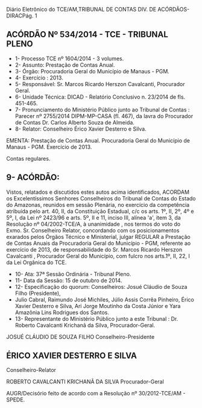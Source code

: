 Diário Eletrônico do TCE/AM,TRIBUNAL DE CONTAS DIV. DE ACÓRDÃOS-DIRACPág. 1

## ACÓRDÃO Nº 534/2014 - TCE - TRIBUNAL PLENO

- 1- Processo TCE nº 1604/2014 - 3 volumes.
- 2- Assunto: Prestação de Contas Anual.
- 3- Órgão: Procuradoria Geral do Município de Manaus - PGM.
- 4- Exercício : 2013.
- 5- Responsável: Sr. Marcos Ricardo Herszon Cavalcanti, Procurador Geral.
- 6- Unidade Técnica: DICAD - Relatório Conclusivo n. 23/2014 de fls. 451-465.
- 7- Pronunciamento do Ministério Público junto ao Tribunal de Contas :  Parecer  nº 2755/2014  DIPM-MP-CASA (fl.  467), da lavra do Procurador de Contas Dr. Carlos Alberto Souza de Almeida.
- 8- Relator: Conselheiro Érico Xavier Desterro e Silva.

EMENTA: Prestação de Contas Anual. Procuradoria Geral do Município de Manaus - PGM. Exercício de 2013.

Contas regulares.

## 9- ACÓRDÃO:

Vistos, relatados e discutidos estes autos acima identificados, ACORDAM os Excelentíssimos  Senhores  Conselheiros do Tribunal de Contas do Estado do Amazonas, reunidos em sessão Plenária, no exercício da competência atribuída pelo  art. 40, II, da Constituição Estadual, c/c os arts. 1º, II, 2º, 4º e 5º, I, da Lei nº 2423/96 e arts. 5º, II e 11, inciso III, alínea 'a', item 3, da Resolução nº 04/2002-TCE/A, à unanimidade , nos termos do voto do Exmo. Sr. Conselheiro Relator,  concordando com os posicionamentos exarados  pelos  Órgãos  Técnico  e  Ministerial,  julgar REGULAR a  Prestação  de  Contas Anuais  da  Procuradoria  Geral  do  Município  -  PGM,  referente  ao  exercício  de  2013,  de responsabilidade  do  Sr. Marcos  Ricardo  Herszon  Cavalcanti , Procurador  Geral  do Município, com fulcro nos arts.1º, II, 22, I da Lei Orgânica do TCE.

- 10- Ata: 37ª Sessão Ordinária - Tribunal Pleno.
- 11- Data da Sessão: 15 de outubro de 2014.
- 12- Especificação do quorum: Conselheiros: Josué Cláudio de Souza Filho (Presidente),
- Julio Cabral, Raimundo José Michiles, Júlio Assis Corrêa Pinheiro, Érico Xavier Desterro e Silva, Ari Jorge Moutinho da Costa Júnior e Yara Amazônia Lins Rodrigues dos Santos.
- 13- Representante do Ministério Público junto a este Tribunal : Dr. Roberto Cavalcanti Krichanã da Silva, Procurador-Geral.

JOSUÉ CLÁUDIO DE SOUZA FILHO Conselheiro-Presidente

## ÉRICO XAVIER DESTERRO E SILVA

Conselheiro-Relator

ROBERTO CAVALCANTI KRICHANÃ DA SILVA Procurador-Geral

AUGR/Decisório feito de acordo com a Resolução nº 30/2012-TCE/AM - SPEDE.